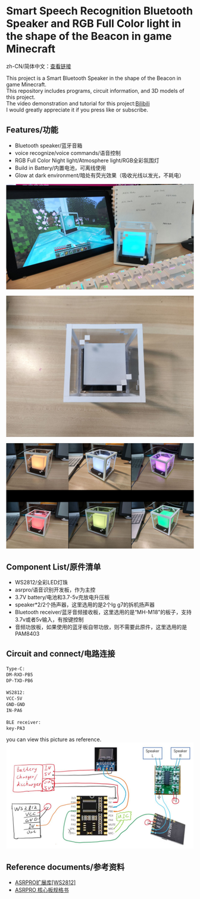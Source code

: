 # Smart Speech Recognition Bluetooth Speaker and RGB Full Color light in the shape of the Beacon in game Minecraft

zh-CN/简体中文：[查看链接](https://) <br>

This project is a Smart Bluetooth Speaker in the shape of the Beacon in game Minecraft. <br>
This repository includes programs, circuit information, and 3D models of this project. <br>
The video demonstration and tutorial for this project:[Bilibili](https://www.bilibili.com/video/av1401504252/) <br>
I would greatly appreciate it if you press like or subscribe. <br>

## Features/功能
* Bluetooth speaker/蓝牙音箱
* voice recognize/voice commands/语音控制
* RGB Full Color Night light/Atmosphere light/RGB全彩氛围灯
* Build in Battery/内置电池，可离线使用
* Glow at dark environment/暗处有荧光效果（吸收光线以发光，不耗电）

![pic1](https://github.com/MRCX-Personal/Smart_Bluetooth_Speaker_Beacon/blob/main/pic/sample.jpg?raw=true)

![pic2](https://github.com/MRCX-Personal/Smart_Bluetooth_Speaker_Beacon/blob/main/pic/top.jpg?raw=true)

![pic3](https://github.com/MRCX-Personal/Smart_Bluetooth_Speaker_Beacon/blob/main/pic/colourful.jpg?raw=true)

## Component List/原件清单
* WS2812/全彩LED灯珠
* asrpro/语音识别开发板，作为主控
* 3.7V battery/电池和3.7-5v充放电升压板
* speaker*2/2个扬声器，这里选用的是2个lg g7的拆机扬声器
* Bluetooth receiver/蓝牙音频接收板，这里选用的是“MH-M18”的板子，支持3.7v或者5v输入，有按键控制
* 音频功放板，如果使用的蓝牙板自带功放，则不需要此原件，这里选用的是PAM8403

## Circuit and connect/电路连接

```
Type-C:
DM-RXD-PB5
DP-TXD-PB6

WS2812:
VCC-5V
GND-GND
IN-PA6

BLE receiver:
key-PA3 
```
you can view this picture as reference.
![pic4](https://github.com/MRCX-Personal/Smart_Bluetooth_Speaker_Beacon/blob/main/pic/connect.JPG?raw=true)


## Reference documents/参考资料
* [ASRPRO扩展库[WS2812]](https://haohaodada.com/new/bbs/forum.php?mod=viewthread&tid=860&extra=)
* [ASRPRO 核心板规格书](http://www.haohaodada.com/jpeguploadfile/twen/ASRPRO/ASRPROCoreV1.1.pdf)

